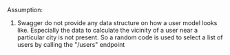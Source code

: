 Assumption:

1) Swagger do not provide any data structure on how a user model looks like. 
Especially the data to calculate the vicinity of a user near a particular city is not present.
So a random code is used to select a list of users by calling the "/users" endpoint

